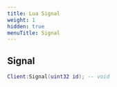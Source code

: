 ```yaml
---
title: Lua Signal
weight: 1
hidden: true
menuTitle: Signal
---
```

## Signal
```lua
Client:Signal(uint32 id); -- void
```